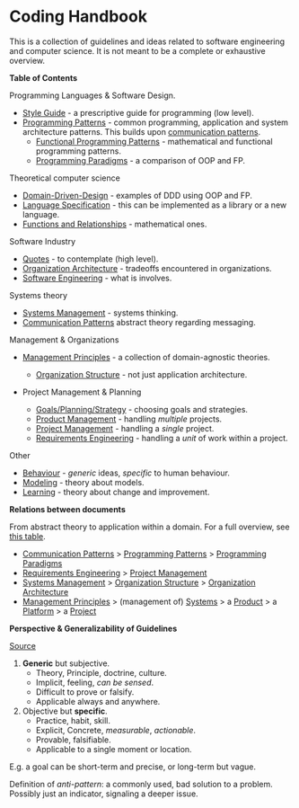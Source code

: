 # Coding Handbook

This is a collection of guidelines and ideas related to software engineering and computer science. It is not meant to be a complete or exhaustive overview.

**Table of Contents**

Programming Languages & Software Design.

- [Style Guide](style-guide.md) - a prescriptive guide for programming (low level).
- [Programming Patterns](programming-patterns.md) - common programming, application and system architecture patterns. This builds upon  [communication patterns](communication-patterns.md).
  - [Functional Programming Patterns](programming-patterns-functional.md) - mathematical and functional programming patterns.
  - [Programming Paradigms](programming-paradigms.md) - a comparison of OOP and FP.

Theoretical computer science

- [Domain-Driven-Design](domain-driven-design.md) - examples of DDD using OOP and FP.
- [Language Specification](language-spec.md) - this can be implemented as a library or a new language.
- [Functions and Relationships](functions-relations.md) - mathematical ones.

Software Industry

- [Quotes](quotes.md) - to contemplate (high level).
- [Organization Architecture](organization-architecture.md) - tradeoffs encountered in organizations.
- [Software Engineering](software-engineering.md) - what is involves.

Systems theory

- [Systems Management](systems-management.md) - systems thinking.
- [Communication Patterns](communication-patterns.md) abstract theory regarding messaging.

Management & Organizations

- [Management Principles](management-principles.md) - a collection of domain-agnostic theories.
  - [Organization Structure](organization-structure.md) - not just application architecture.
- Project Management & Planning

  - [Goals/Planning/Strategy](goals-planning-strategy.md) - choosing goals and strategies.
  - [Product Management](product-management.md) - handling *multiple* projects.
  - [Project Management](project-management.md) - handling a *single* project.
  - [Requirements Engineering](requirements-engineering.md) - handling a *unit* of work within a project.

Other

- [Behaviour](behaviour.md) - *generic* ideas, *specific* to human behaviour.
- [Modeling](modeling.md) - theory about models.
- [Learning](learning.md) - theory about change and improvement.



**Relations between documents**

From abstract theory to application within a domain. For a full overview, see [this table](software-domains-table.md).

- [Communication Patterns](communication-patterns.md) > [Programming Patterns](programming-patterns.md) > [Programming Paradigms](programming-paradigms.md)
- [Requirements Engineering](requirements-engineering.md) > [Project Management](project-management.md)
- [Systems Management](systems-management.md) > [Organization Structure](organization-structure.md) > [Organization Architecture](organization-architecture.md)
- [Management Principles](management-principles.md) > (management of)  [Systems](systems-management.md) > a [Product](product-management.md) > a [Platform](platform-management) > a [Project](project-management.md)



**Perspective & Generalizability of Guidelines**

[Source](https://twitter.com/johncutlefish/status/1406534814673477633)

1. **Generic** but subjective.
    - Theory, Principle, doctrine, culture.
    - Implicit, feeling, *can be sensed*.
    - Difficult to prove or falsify.
    - Applicable always and anywhere.
2. Objective but **specific**.
    - Practice, habit, skill.
    - Explicit, Concrete, *measurable*, *actionable*.
    - Provable, falsifiable.
    - Applicable to a single moment or location.

E.g. a goal can be short-term and precise, or long-term but vague.

Definition of *anti-pattern*: a commonly used, bad solution to a problem. Possibly just an indicator, signaling a deeper issue.
